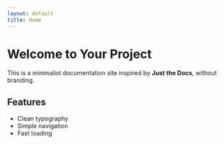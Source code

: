 ```yaml
---
layout: default
title: Home
---
```


# Welcome to Your Project

This is a minimalist documentation site inspired by **Just the Docs**, without branding.

## Features

- Clean typography
- Simple navigation
- Fast loading
